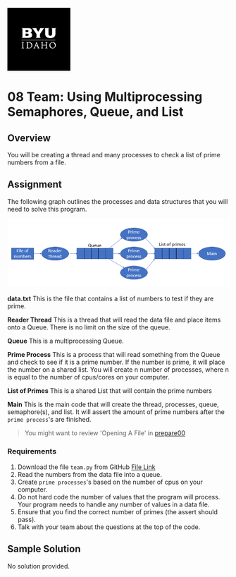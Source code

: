 ![](../../banner.png)

# 08 Team: Using Multiprocessing Semaphores, Queue, and List

## Overview

You will be creating a thread and many processes to check a list of prime numbers from a file.

## Assignment

The following graph outlines the processes and data structures that you will need to solve this program.

![](team07_sequence.png)

**data.txt** This is the file that contains a list of numbers to test if they are prime.

**Reader Thread** This is a thread that will read the data file and place items onto a Queue.  There is no limit on the size of the queue.

**Queue** This is a multiprocessing Queue.

**Prime Process** This is a process that will read something from the Queue and check to see if it is a prime number.  If the number is prime, it will place the number on a shared list.  You will create n number of processes, where n is equal to the number of cpus/cores on your computer.

**List of Primes** This is a shared List that will contain the prime numbers

**Main** This is the main code that will create the thread, processes, queue, semaphore(s), and list.  It will assert the amount of prime numbers after the `prime process`'s are finished.

>You might want to review 'Opening A File' in [prepare00](../../week01/reading/prepare.md)

### Requirements

1. Download the file `team.py` from GitHub [File Link](team.py)
2. Read the numbers from the data file into a queue.
3. Create `prime processes`'s based on the number of cpus on your computer.
4. Do not hard code the number of values that the program will process. Your program needs to handle any number of values in a data file.
5. Ensure that you find the correct number of primes (the assert should pass).
6. Talk with your team about the questions at the top of the code.

## Sample Solution

No solution provided.


